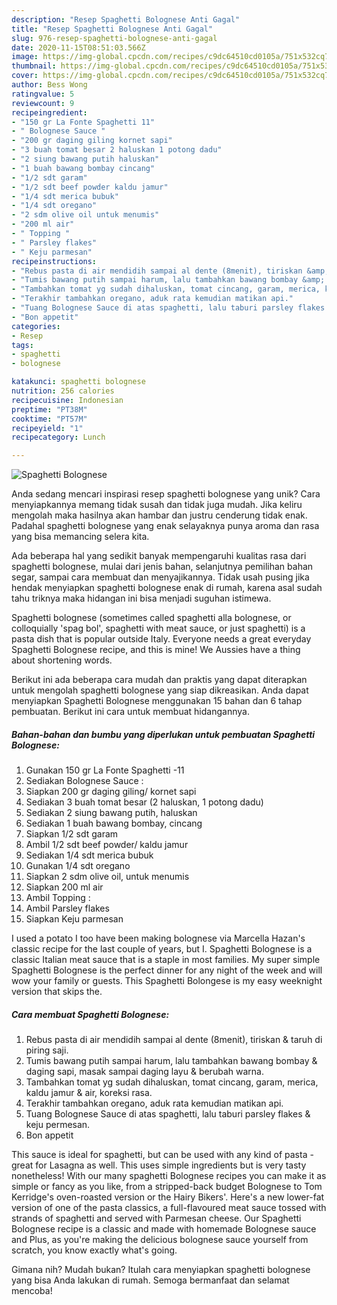 ```yaml
---
description: "Resep Spaghetti Bolognese Anti Gagal"
title: "Resep Spaghetti Bolognese Anti Gagal"
slug: 976-resep-spaghetti-bolognese-anti-gagal
date: 2020-11-15T08:51:03.566Z
image: https://img-global.cpcdn.com/recipes/c9dc64510cd0105a/751x532cq70/spaghetti-bolognese-foto-resep-utama.jpg
thumbnail: https://img-global.cpcdn.com/recipes/c9dc64510cd0105a/751x532cq70/spaghetti-bolognese-foto-resep-utama.jpg
cover: https://img-global.cpcdn.com/recipes/c9dc64510cd0105a/751x532cq70/spaghetti-bolognese-foto-resep-utama.jpg
author: Bess Wong
ratingvalue: 5
reviewcount: 9
recipeingredient:
- "150 gr La Fonte Spaghetti 11"
- " Bolognese Sauce "
- "200 gr daging giling kornet sapi"
- "3 buah tomat besar 2 haluskan 1 potong dadu"
- "2 siung bawang putih haluskan"
- "1 buah bawang bombay cincang"
- "1/2 sdt garam"
- "1/2 sdt beef powder kaldu jamur"
- "1/4 sdt merica bubuk"
- "1/4 sdt oregano"
- "2 sdm olive oil untuk menumis"
- "200 ml air"
- " Topping "
- " Parsley flakes"
- " Keju parmesan"
recipeinstructions:
- "Rebus pasta di air mendidih sampai al dente (8menit), tiriskan &amp; taruh di piring saji."
- "Tumis bawang putih sampai harum, lalu tambahkan bawang bombay &amp; daging sapi, masak sampai daging layu &amp; berubah warna."
- "Tambahkan tomat yg sudah dihaluskan, tomat cincang, garam, merica, kaldu jamur &amp; air, koreksi rasa."
- "Terakhir tambahkan oregano, aduk rata kemudian matikan api."
- "Tuang Bolognese Sauce di atas spaghetti, lalu taburi parsley flakes &amp; keju permesan."
- "Bon appetit"
categories:
- Resep
tags:
- spaghetti
- bolognese

katakunci: spaghetti bolognese 
nutrition: 256 calories
recipecuisine: Indonesian
preptime: "PT38M"
cooktime: "PT57M"
recipeyield: "1"
recipecategory: Lunch

---
```



![Spaghetti Bolognese](https://img-global.cpcdn.com/recipes/c9dc64510cd0105a/751x532cq70/spaghetti-bolognese-foto-resep-utama.jpg)

Anda sedang mencari inspirasi resep spaghetti bolognese yang unik? Cara menyiapkannya memang tidak susah dan tidak juga mudah. Jika keliru mengolah maka hasilnya akan hambar dan justru cenderung tidak enak. Padahal spaghetti bolognese yang enak selayaknya punya aroma dan rasa yang bisa memancing selera kita.

Ada beberapa hal yang sedikit banyak mempengaruhi kualitas rasa dari spaghetti bolognese, mulai dari jenis bahan, selanjutnya pemilihan bahan segar, sampai cara membuat dan menyajikannya. Tidak usah pusing jika hendak menyiapkan spaghetti bolognese enak di rumah, karena asal sudah tahu triknya maka hidangan ini bisa menjadi suguhan istimewa.

Spaghetti bolognese (sometimes called spaghetti alla bolognese, or colloquially &#39;spag bol&#39;, spaghetti with meat sauce, or just spaghetti) is a pasta dish that is popular outside Italy. Everyone needs a great everyday Spaghetti Bolognese recipe, and this is mine! We Aussies have a thing about shortening words.


Berikut ini ada beberapa cara mudah dan praktis yang dapat diterapkan untuk mengolah spaghetti bolognese yang siap dikreasikan. Anda dapat menyiapkan Spaghetti Bolognese menggunakan 15 bahan dan 6 tahap pembuatan. Berikut ini cara untuk membuat hidangannya.

<!--inarticleads1-->

##### Bahan-bahan dan bumbu yang diperlukan untuk pembuatan Spaghetti Bolognese:

1. Gunakan 150 gr La Fonte Spaghetti -11
1. Sediakan  Bolognese Sauce :
1. Siapkan 200 gr daging giling/ kornet sapi
1. Sediakan 3 buah tomat besar (2 haluskan, 1 potong dadu)
1. Sediakan 2 siung bawang putih, haluskan
1. Sediakan 1 buah bawang bombay, cincang
1. Siapkan 1/2 sdt garam
1. Ambil 1/2 sdt beef powder/ kaldu jamur
1. Sediakan 1/4 sdt merica bubuk
1. Gunakan 1/4 sdt oregano
1. Siapkan 2 sdm olive oil, untuk menumis
1. Siapkan 200 ml air
1. Ambil  Topping :
1. Ambil  Parsley flakes
1. Siapkan  Keju parmesan


I used a potato I too have been making bolognese via Marcella Hazan&#39;s classic recipe for the last couple of years, but I. Spaghetti Bolognese is a classic Italian meat sauce that is a staple in most families. My super simple Spaghetti Bolognese is the perfect dinner for any night of the week and will wow your family or guests. This Spaghetti Bolongese is my easy weeknight version that skips the. 

<!--inarticleads2-->

##### Cara membuat Spaghetti Bolognese:

1. Rebus pasta di air mendidih sampai al dente (8menit), tiriskan &amp; taruh di piring saji.
1. Tumis bawang putih sampai harum, lalu tambahkan bawang bombay &amp; daging sapi, masak sampai daging layu &amp; berubah warna.
1. Tambahkan tomat yg sudah dihaluskan, tomat cincang, garam, merica, kaldu jamur &amp; air, koreksi rasa.
1. Terakhir tambahkan oregano, aduk rata kemudian matikan api.
1. Tuang Bolognese Sauce di atas spaghetti, lalu taburi parsley flakes &amp; keju permesan.
1. Bon appetit


This sauce is ideal for spaghetti, but can be used with any kind of pasta - great for Lasagna as well. This uses simple ingredients but is very tasty nonetheless! With our many spaghetti Bolognese recipes you can make it as simple or fancy as you like, from a stripped-back budget Bolognese to Tom Kerridge&#39;s oven-roasted version or the Hairy Bikers&#39;. Here&#39;s a new lower-fat version of one of the pasta classics, a full-flavoured meat sauce tossed with strands of spaghetti and served with Parmesan cheese. Our Spaghetti Bolognese recipe is a classic and made with homemade Bolognese sauce and Plus, as you&#39;re making the delicious bolognese sauce yourself from scratch, you know exactly what&#39;s going. 

Gimana nih? Mudah bukan? Itulah cara menyiapkan spaghetti bolognese yang bisa Anda lakukan di rumah. Semoga bermanfaat dan selamat mencoba!

